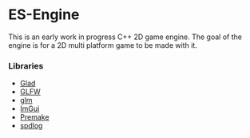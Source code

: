 # ES-Engine

This is an early work in progress C++ 2D game engine. The goal of the engine is for a 2D multi platform game to be made with it.

<h3>Libraries</h3>
<ul>
<li><a target="_blank" rel="noopener noreferrer" href='https://github.com/dav1dde/glad-web'>Glad</a></li>
<li><a target="_blank" rel="noopener noreferrer" href='https://www.glfw.org/'>GLFW</a></li>
<li><a target="_blank" rel="noopener noreferrer" href='https://github.com/g-truc/glm'>glm</a></li>
<li><a target="_blank" rel="noopener noreferrer" href='https://github.com/ocornut/imgui'>ImGui</a></li>
<li><a target="_blank" rel="noopener noreferrer" href='https://premake.github.io/'>Premake</a></li>
<li><a target="_blank" rel="noopener noreferrer" href='https://github.com/gabime/spdlog'>spdlog</a></li>
</ul>